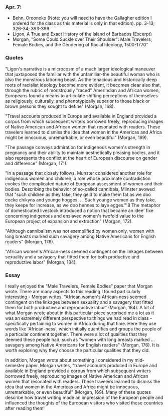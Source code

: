 ### Apr. 7:

- Behn, Oroonoko (Note: you will need to have the Gallagher edition I ordered for the class as this material is only in that edition). pp. 3-13; 326-34; 393-399
- Ligon, A True and Exact History of the Island of Barbados (Excerpt)
- Morgan, "Some Could Suckle over Their Shoulder": Male Travelers, Female Bodies, and the Gendering of Racial Ideology, 1500-1770”

### Quotes

"Ligon's narrative is a microcosm of a much larger ideological maneuver that juxtaposed the familiar with the unfamiliar-the beautiful woman who is also the monstrous laboring beast. As the tenacious and historically deep roots of racialist ideology become more evident, it becomes clear also that, through the rubric of monstrously "raced" Amerindian and African women, Europeans found a means to articulate shifting perceptions of themselves as religiously, culturally, and phenotypically superior to those black or brown persons they sought to define" (Morgan, 168).

"Travel accounts produced in Europe and available in England provided a corpus from which subsequent writers borrowed freely, reproducing images of Native American and African women that resonated with readers. These travelers learned to dismiss the idea that women in the Americas and Africa might be innocuous, unremarkable, or even beautiful" (Morgan, 169).

"The passage conveys admiration for indigenous women's strength in pregnancy and their ability to maintain aesthetically pleasing bodies, and it also represents the conflict at the heart of European discourse on gender and difference" (Morgan, 171).

"In a passage that closely follows, Munster considered another role for indigenous women and children, a role whose proximate contradiction evokes the complicated nature of European assessment of women and their bodies. Describing the behavior of so-called cannibals, Miinster avowed that "such children as they take, they geld to make them fat as we doo cocke chikyns and younge hogges. . . Such younge women as they take, they keepe for increase, as we doo hennes to laye egges."'8 The metaphor of domesticated livestock introduced a notion that became an idee' fixe concerning indigenous and enslaved women's twofold value to the European project of expansion and extraction" (Morgan, 172).

"Although cannibalism was not exemplified by women only, women with long breasts marked such savagery among Native Americans for English readers" (Morgan, 176).

"African women's African-ness seemed contingent on the linkages between sexuality and a savagery that fitted them for both productive and reproductive labor" (Morgan, 184).

### Essay

I really enjoyed the "Male Travelers, Female Bodies" paper that Morgan wrote. There are many aspects to this reading I found particularly interesting - Morgan writes, "African women's African-ness seemed contingent on the linkages between sexuality and a savagery that fitted them for both productive and reproductive labor" (Morgan, 184). A lot of what Morgan wrote about in this particular piece surprised me a lot as it was an extremely different perspective to things we had read in class - specifically pertaining to women in Africa during that time. Here they use words like 'African-ness', which initially quantifies and groups the people of a particular continent together. There were a lot of qualities that they deemed these people had, such as "women with long breasts marked ... savagery among Native Americans for English readers" (Morgan, 176). It is worth exploring why they choose the particular qualities that they did.

In addition, Morgan wrote about something I considered in my mid-semester paper. Morgan writes, "travel accounts produced in Europe and available in England provided a corpus from which subsequent writers borrowed freely, reproducing images of Native American and African women that resonated with readers. These travelers learned to dismiss the idea that women in the Americas and Africa might be innocuous, unremarkable, or even beautiful" (Morgan, 169). Many of these quotes describe how travel writing made an impression of the European people and influenced the thoughts of the European visitors who visited these countries after reading them!
